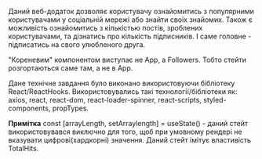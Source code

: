 Даний веб-додаток дозволяє користувачу ознайомитись з популярними користувачами у соціальній мережі або знайти своїх знайомих. Також є можливість ознайомитись з кількістью постів, зроблених користувачами, та дізнатись про кількість підписників. І саме головне - підписатись на свого улюбленого друга.


"Кореневим" компонентом виступає не App, а Followers. Тобто стейти розгортаються саме там, а не в App.


Дане технічне завдання було виконано використовуючи бібліотеку React/ReactHooks.
Використовувались такі технології/бібліотеки як: axios, react, react-dom, react-loader-spinner, react-scripts, styled-components, propTypes.

**Примітка**
const [arrayLength, setArraylength] = useState() - даний стейт використовувався виключно для того, щоб при умовному рендері не вказувати цифрові(хардкорні) значення.
Даний стейт імітує властивість TotalHits.

